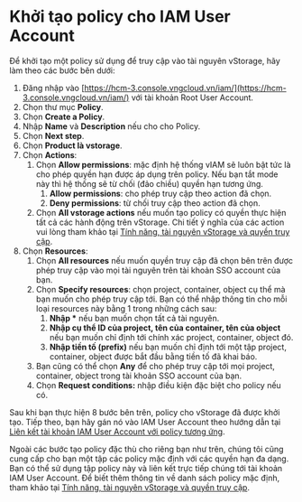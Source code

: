 # Khởi tạo policy cho IAM User Account

Để khởi tạo một policy sử dụng để truy cập vào tài nguyên vStorage, hãy làm theo các bước bên dưới:&#x20;

1. Đăng nhập vào [https://hcm-3.console.vngcloud.vn/iam/](https://hcm-3.console.vngcloud.vn/iam/) với tài khoản Root User Account.
2. Chọn thư mục **Policy**.&#x20;
3. Chọn **Create a Policy**.
4. Nhập **Name** và **Description** nếu cho cho Policy.
5. Chọn **Next step**.
6. Chọn **Product là vstorage**.
7. Chọn **Actions**:
   1. Chọn **Allow permissions**: mặc định hệ thống vIAM sẽ luôn bật tức là cho phép quyền hạn được áp dụng trên policy. Nếu bạn tắt mode này thì hệ thống sẽ từ chối (đảo chiều) quyền hạn tương ứng.
      1. **Allow permissions**: cho phép truy cập theo action đã chọn.&#x20;
      2. **Deny permissions**: từ chối truy cập theo action đã chọn.
   2. Chọn **All vstorage actions** nếu muốn tạo policy có quyền thực hiện tất cả các hành động trên vStorage. Chi tiết ý nghĩa của các action vui lòng tham khảo tại [Tính năng, tài nguyên vStorage và quyền truy cập](https://docs.vngcloud.vn/pages/viewpage.action?pageId=49648924).
8. Chọn **Resources**:
   1. Chọn **All resources** nếu muốn quyền truy cập đã chọn bên trên được phép truy cập vào mọi tài nguyên trên tài khoản SSO account của bạn.&#x20;
   2. Chọn **Specify resources**: chọn project, container, object cụ thể mà bạn muốn cho phép truy cập tới. Bạn có thể nhập thông tin cho mỗi loại resources này bằng 1 trong những cách sau:&#x20;
      1. **Nhập \*** nếu bạn muốn chọn tất cả tài nguyên.
      2. **Nhập cụ thể ID của project, tên của container, tên của object** nếu bạn muốn chỉ định tới chính xác project, container, object đó.&#x20;
      3. **Nhập tiền tố (prefix)** nếu bạn muốn chỉ định tới một tập project, container, object được bắt đầu bằng tiền tố đã khai báo.&#x20;
   3. Bạn cũng có thể chọn **Any** để cho phép truy cập tới mọi project, container, object trong tài khoản SSO account của bạn.&#x20;
   4. Chọn **Request conditions:** nhập điều kiện đặc biệt cho policy nếu có.&#x20;

Sau khi bạn thực hiện 8 bước bên trên, policy cho vStorage đã được khởi tạo. Tiếp theo, bạn hãy gán nó vào IAM User Account theo hướng dẫn tại [Liên kết tài khoản IAM User Account với policy tương ứng](https://docs.vngcloud.vn/pages/viewpage.action?pageId=59804818).

Ngoài các bước tạo policy đặc thù cho riêng bạn như trên, chúng tôi cũng cung cấp cho bạn một tập các policy mặc định với các quyền hạn đa dạng. Bạn có thể sử dụng tập policy này và liên kết trực tiếp chúng tới tài khoản IAM User Account. Để biết thêm thông tin về danh sách policy mặc định, tham khảo tại [Tính năng, tài nguyên vStorage và quyền truy cập](https://docs.vngcloud.vn/pages/viewpage.action?pageId=49648924).
